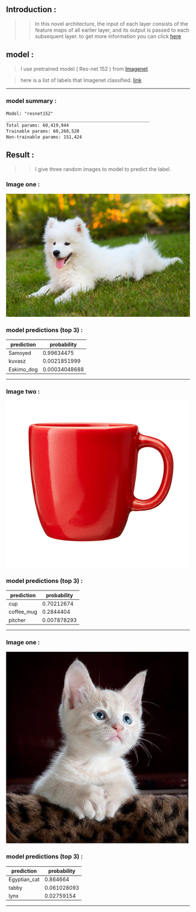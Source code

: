 ## Introduction : 
>> In this novel architecture, the input of each layer consists of the feature maps of all earlier layer, and its output is passed to each subsequent layer. to get more information you can click [here](https://towardsdatascience.com/an-overview-of-resnet-and-its-variants-5281e2f56035)

## model : 
> I use pretrained model ( Res-net 152 ) from [Imagenet](https://www.image-net.org/)

> here is a list of labels that Imagenet classified. [link](https://gist.github.com/yrevar/942d3a0ac09ec9e5eb3a)

 <hr>

### model summary :
 ```
Model: "resnet152"
_______________________________________________________
Total params: 60,419,944
Trainable params: 60,268,520
Non-trainable params: 151,424
 ```

## Result :
>> I give three random images to model to predict the label. 

### Image one : 
![Dog image](/1.jpg)

### model predictions (top 3) : 

| **prediction** 	| **probability** 	|
|----------------	|-----------------	|
| Samoyed        	| 0.99634475      	|
| kuvasz         	| 0.0021851999    	|
| Eskimo_dog     	| 0.00034048688   	|

<hr>

### Image two : 
![cup](/2.jpg)

### model predictions (top 3) : 

| **prediction** 	| **probability** 	|
|----------------	|-----------------	|
| cup        	    | 0.70212674      	|
| coffee_mug        | 0.2844404       	|
| pitcher     	    | 0.007878293   	|

<hr>

### Image one : 
![cat image](/3.jpeg)

### model predictions (top 3) : 

| **prediction** 	| **probability** 	|
|----------------	|-----------------	|
| Egyptian_cat      | 0.864664      	|
| tabby         	| 0.061028093    	|
| lynx     	        | 0.02759154   	    |   

<hr>
